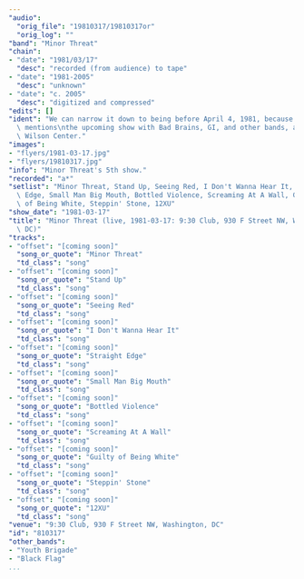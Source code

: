 ```yaml
---
"audio":
  "orig_file": "19810317/19810317or"
  "orig_log": ""
"band": "Minor Threat"
"chain":
- "date": "1981/03/17"
  "desc": "recorded (from audience) to tape"
- "date": "1981-2005"
  "desc": "unknown"
- "date": "c. 2005"
  "desc": "digitized and compressed"
"edits": []
"ident": "We can narrow it down to being before April 4, 1981, because Ian\
  \ mentions\nthe upcoming show with Bad Brains, GI, and other bands, at\
  \ Wilson Center."
"images":
- "flyers/1981-03-17.jpg"
- "flyers/19810317.jpg"
"info": "Minor Threat's 5th show."
"recorded": "a*"
"setlist": "Minor Threat, Stand Up, Seeing Red, I Don't Wanna Hear It, Straight\
  \ Edge, Small Man Big Mouth, Bottled Violence, Screaming At A Wall, Guilty\
  \ of Being White, Steppin' Stone, 12XU"
"show_date": "1981-03-17"
"title": "Minor Threat (live, 1981-03-17: 9:30 Club, 930 F Street NW, Washington,\
  \ DC)"
"tracks":
- "offset": "[coming soon]"
  "song_or_quote": "Minor Threat"
  "td_class": "song"
- "offset": "[coming soon]"
  "song_or_quote": "Stand Up"
  "td_class": "song"
- "offset": "[coming soon]"
  "song_or_quote": "Seeing Red"
  "td_class": "song"
- "offset": "[coming soon]"
  "song_or_quote": "I Don't Wanna Hear It"
  "td_class": "song"
- "offset": "[coming soon]"
  "song_or_quote": "Straight Edge"
  "td_class": "song"
- "offset": "[coming soon]"
  "song_or_quote": "Small Man Big Mouth"
  "td_class": "song"
- "offset": "[coming soon]"
  "song_or_quote": "Bottled Violence"
  "td_class": "song"
- "offset": "[coming soon]"
  "song_or_quote": "Screaming At A Wall"
  "td_class": "song"
- "offset": "[coming soon]"
  "song_or_quote": "Guilty of Being White"
  "td_class": "song"
- "offset": "[coming soon]"
  "song_or_quote": "Steppin' Stone"
  "td_class": "song"
- "offset": "[coming soon]"
  "song_or_quote": "12XU"
  "td_class": "song"
"venue": "9:30 Club, 930 F Street NW, Washington, DC"
"id": "810317"
"other_bands":
- "Youth Brigade"
- "Black Flag"
...
```

